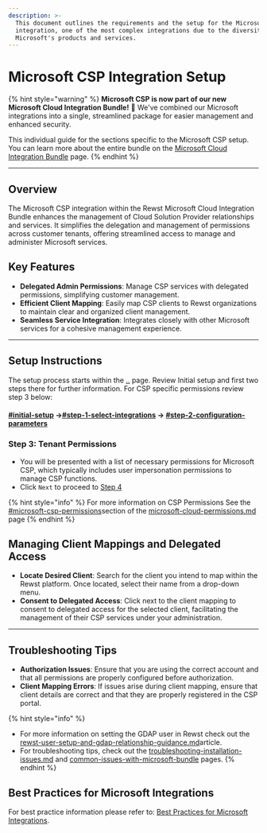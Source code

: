 ```yaml
---
description: >-
  This document outlines the requirements and the setup for the Microsoft CSP
  integration, one of the most complex integrations due to the diversity of
  Microsoft's products and services.
---
```


# Microsoft CSP Integration Setup

{% hint style="warning" %}
**Microsoft CSP is now part of our new Microsoft Cloud Integration Bundle!** 🌟 We've combined our Microsoft integrations into a single, streamlined package for easier management and enhanced security.

This individual guide for the sections specific to the Microsoft CSP setup. You can learn more about the entire bundle on the [Microsoft Cloud Integration Bundle](../) page.
{% endhint %}

***

## **Overview**

The Microsoft CSP integration within the Rewst Microsoft Cloud Integration Bundle enhances the management of Cloud Solution Provider relationships and services. It simplifies the delegation and management of permissions across customer tenants, offering streamlined access to manage and administer Microsoft services.

## **Key Features**

* **Delegated Admin Permissions**: Manage CSP services with delegated permissions, simplifying customer management.
* **Efficient Client Mapping**: Easily map CSP clients to Rewst organizations to maintain clear and organized client management.
* **Seamless Service Integration**: Integrates closely with other Microsoft services for a cohesive management experience.

***

## **Setup Instructions**

The setup process starts within the [..](../ "mention") page. Review Initial setup and first two steps there for further information. For CSP specific permissions review step 3 below:

#### [#initial-setup](../#initial-setup "mention") ->[#step-1-select-integrations](../#step-1-select-integrations "mention") -> [#step-2-configuration-parameters](../#step-2-configuration-parameters "mention")

### **Step 3: Tenant Permissions**

* You will be presented with a list of necessary permissions for Microsoft CSP, which typically includes user impersonation permissions to manage CSP functions.
* Click `Next` to proceed to [Step 4](../#step-4-authorize-integration)

{% hint style="info" %}
For more information on CSP Permissions See the [#microsoft-csp-permissions](../microsoft-cloud-permissions.md#microsoft-csp-permissions "mention")section of the [microsoft-cloud-permissions.md](../microsoft-cloud-permissions.md "mention") page
{% endhint %}

## **Managing Client Mappings and Delegated Access**

* **Locate Desired Client**: Search for the client you intend to map within the Rewst platform. Once located, select their name from a drop-down menu.
* **Consent to Delegated Access**: Click next to the client mapping to consent to delegated access for the selected client, facilitating the management of their CSP services under your administration.

***

## **Troubleshooting Tips**

* **Authorization Issues**: Ensure that you are using the correct account and that all permissions are properly configured before authorization.
* **Client Mapping Errors**: If issues arise during client mapping, ensure that client details are correct and that they are properly registered in the CSP portal.

{% hint style="info" %}
* For more information on setting the GDAP user in Rewst check out the [rewst-user-setup-and-gdap-relationship-guidance.md](rewst-user-setup-and-gdap-relationship-guidance.md "mention")article.&#x20;
* For troubleshooting tips, check out the [troubleshooting-installation-issues.md](../common-issues-with-microsoft-bundle/troubleshooting-installation-issues.md "mention") and [common-issues-with-microsoft-bundle](../common-issues-with-microsoft-bundle/ "mention") pages.
{% endhint %}

## **Best Practices for Microsoft Integrations**

For best practice information please refer to: [Best Practices for Microsoft Integrations](https://docs.rewst.help/documentation/integrations/cloud/authorization-best-practices).
